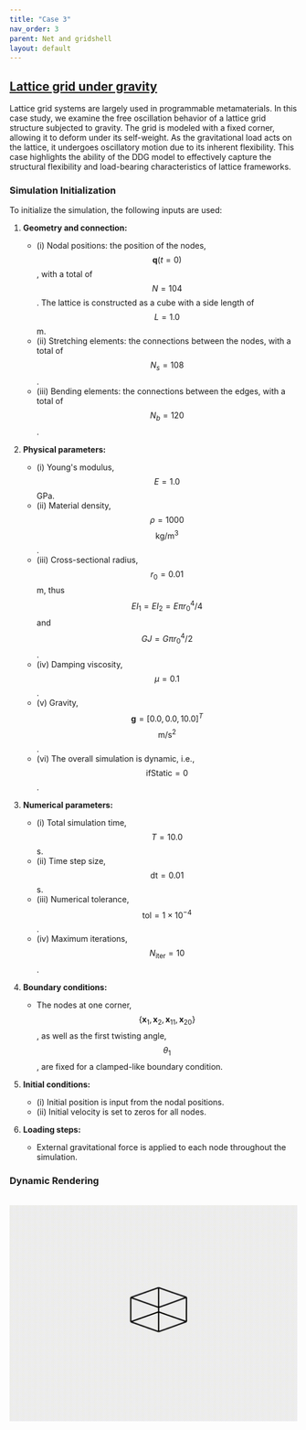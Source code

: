 ```yaml
---
title: "Case 3"
nav_order: 3
parent: Net and gridshell
layout: default
---
```


## [Lattice grid under gravity](https://github.com/weicheng-huang-mechanics/DDG_Tutorial/tree/main/rod_network/case_3)

Lattice grid systems are largely used in programmable metamaterials. In this case study, we examine the free oscillation behavior of a lattice grid structure subjected to gravity. The grid is modeled with a fixed corner, allowing it to deform under its self-weight. As the gravitational load acts on the lattice, it undergoes oscillatory motion due to its inherent flexibility. This case highlights the ability of the DDG model to effectively capture the structural flexibility and load-bearing characteristics of lattice frameworks.

### Simulation Initialization

To initialize the simulation, the following inputs are used:

1. **Geometry and connection:**
   - (i) Nodal positions: the position of the nodes, $$\mathbf{q}(t=0)$$, with a total of $$N = 104$$. The lattice is constructed as a cube with a side length of $$L = 1.0$$ m.
   - (ii) Stretching elements: the connections between the nodes, with a total of $$N_s = 108$$.
   - (iii) Bending elements: the connections between the edges, with a total of $$N_b = 120$$.

2. **Physical parameters:**
   - (i) Young's modulus, $$E = 1.0$$ GPa.
   - (ii) Material density, $$\rho = 1000$$ $$\mathrm{kg/m^3}$$.
   - (iii) Cross-sectional radius, $$r_0 = 0.01$$ m, thus $$EI_1 = EI_2 = E \pi r_0^4 / 4$$ and $$GJ = G \pi r_0^4 / 2$$.
   - (iv) Damping viscosity, $$\mu = 0.1$$.
   - (v) Gravity, $$\mathbf{g} = [0.0, 0.0, 10.0]^T$$ $$\mathrm{m/s^2}$$.
   - (vi) The overall simulation is dynamic, i.e., $$\mathrm{ifStatic} = 0$$.

3. **Numerical parameters:**
   - (i) Total simulation time, $$T = 10.0$$ s.
   - (ii) Time step size, $$\mathrm{dt} = 0.01$$ s.
   - (iii) Numerical tolerance, $$\mathrm{tol} = 1 \times 10^{-4}$$.
   - (iv) Maximum iterations, $$N_{\mathrm{iter}} = 10$$.

4. **Boundary conditions:**
   - The nodes at one corner, $$\{ \mathbf{x}_{1}, \mathbf{x}_{2}, \mathbf{x}_{11}, \mathbf{x}_{20} \}$$, as well as the first twisting angle, $$\theta_1$$, are fixed for a clamped-like boundary condition.

5. **Initial conditions:**
   - (i) Initial position is input from the nodal positions.
   - (ii) Initial velocity is set to zeros for all nodes.

6. **Loading steps:**
   - External gravitational force is applied to each node throughout the simulation.


### Dynamic Rendering
<br/><img src='../assets/videos/net_3.gif' width="600">